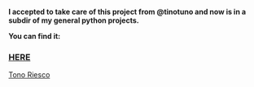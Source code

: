 **I accepted to take care of this project from @tinotuno and now is in a subdir of my general python projects.**

**You can find it:**

### **[HERE](https://github.com/tonoriesco/python/tree/master/beancount-postgresql)**






[Tono Riesco](https://github.com/tonoriesco)
